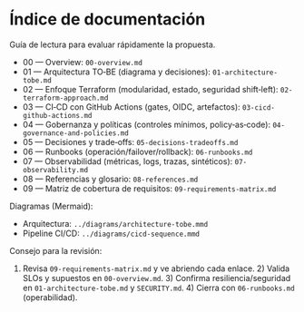 # Índice de documentación

Guía de lectura para evaluar rápidamente la propuesta.

- 00 — Overview: `00-overview.md`
- 01 — Arquitectura TO‑BE (diagrama y decisiones): `01-architecture-tobe.md`
- 02 — Enfoque Terraform (modularidad, estado, seguridad shift‑left): `02-terraform-approach.md`
- 03 — CI‑CD con GitHub Actions (gates, OIDC, artefactos): `03-cicd-github-actions.md`
- 04 — Gobernanza y políticas (controles mínimos, policy‑as‑code): `04-governance-and-policies.md`
- 05 — Decisiones y trade‑offs: `05-decisions-tradeoffs.md`
- 06 — Runbooks (operación/failover/rollback): `06-runbooks.md`
- 07 — Observabilidad (métricas, logs, trazas, sintéticos): `07-observability.md`
- 08 — Referencias y glosario: `08-references.md`
- 09 — Matriz de cobertura de requisitos: `09-requirements-matrix.md`

Diagramas (Mermaid):
- Arquitectura: `../diagrams/architecture-tobe.mmd`
- Pipeline CI/CD: `../diagrams/cicd-sequence.mmd`

Consejo para la revisión:
1) Revisa `09-requirements-matrix.md` y ve abriendo cada enlace. 2) Valida SLOs y supuestos en `00-overview.md`. 3) Confirma resiliencia/seguridad en `01-architecture-tobe.md` y `SECURITY.md`. 4) Cierra con `06-runbooks.md` (operabilidad).
